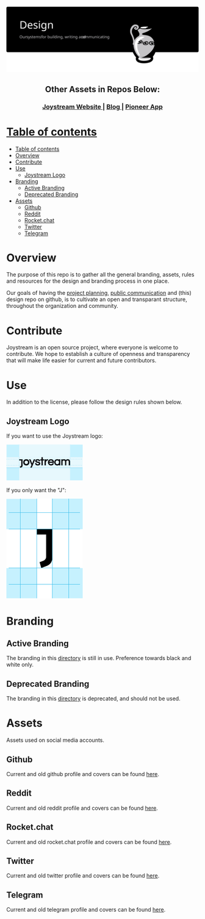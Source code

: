 <p align="center"><img src="design-repo.svg"></p>


<div align="center">
  <h2>
    Other Assets in Repos Below:
  </h2>
</div>

<div align="center">
  <h3>
    <a href="https://github.com/Joystream/joystream-website">
      Joystream Website
    </a>
    <span> | </span>
    <a href="https://github.com/Joystream/communications">
      Blog
    </a>
    <span> | </span>
    <a href="https://github.com/Joystream/apps">
      Pioneer App
  </h3>
</div>

# Table of contents

- [Table of contents](#table-of-contents)
- [Overview](#overview)
- [Contribute](#contribute)
- [Use](#use)
  - [Joystream Logo](#joystream-logo)
- [Branding](#branding)
  - [Active Branding](#active-branding)
  - [Deprecated Branding](#deprecated-branding)
- [Assets](#assets)
  - [Github](#github)
  - [Reddit](#reddit)
  - [Rocket.chat](#rocketchat)
  - [Twitter](#twitter)
  - [Telegram](#telegram)


# Overview

The purpose of this repo is to gather all the general branding, assets, rules and resources for the design and branding process in one place.

Our goals of having the [project planning](https://github.com/JoyStream/joystream), [public communication](https://github.com/Joystream/communications) and (this) design repo on github, is to cultivate an open and transparant structure, throughout the organization and community.

# Contribute

Joystream is an open source project, where everyone is welcome to contribute. We hope to establish a culture of openness and transparency that will make life easier for current and future contributors.

# Use

In addition to the license, please follow the design rules shown below.

## Joystream Logo

If you want to use the Joystream logo:

<p align="left"><img width=200px src="joystream-rule.svg"></p>

If you only want the "J":

<p align="left"><img width=200px src="j-rule.svg"></p>

# Branding

## Active Branding

The branding in this [directory](https://github.com/Joystream/design/branding/active) is still in use. Preference towards black and white only.

## Deprecated Branding

The branding in this [directory](https://github.com/Joystream/design/branding/deprecated) is deprecated, and should not be used.

# Assets

Assets used on social media accounts.

## Github

Current and old github profile and covers can be found [here](https://github.com/Joystream/design/assets/github).

## Reddit

Current and old reddit profile and covers can be found [here](https://github.com/Joystream/design/assets/reddit).

## Rocket.chat

Current and old rocket.chat profile and covers can be found [here](https://github.com/Joystream/design/assets/rocket-chat).

## Twitter

Current and old twitter profile and covers can be found [here](https://github.com/Joystream/design/assets/twitter).

## Telegram

Current and old telegram profile and covers can be found [here](https://github.com/Joystream/design/assets/telegram).
